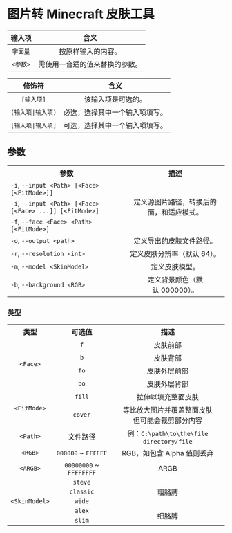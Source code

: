 # 图片转 Minecraft 皮肤工具

|  输入项   |       含义        |
|:------:|:---------------:|
| `字面量`  |    按原样输入的内容。    |
| `<参数>` | 需使用一合适的值来替换的参数。 |

|     修饰符      |       含义        |
|:------------:|:---------------:|
|   `[输入项]`    |    该输入项是可选的。    |
| `(输入项\|输入项)` | 必选，选择其中一个输入项填写。 |
| `[输入项\|输入项]` | 可选，选择其中一个输入项填写。 |

## 参数

<table>
    <tr>
        <th> 参数 </th>
        <th> 描述 </th>
    </tr>
    <tr>
        <td> <code>-i</code>, <code>--input &lt;Path&gt; [&lt;Face&gt; [&lt;FitMode&gt;]]</code> </td>
        <td style="text-align: center;" rowspan="3"> 定义源图片路径，转换后的面，和适应模式。 </td>
    </tr>
    <tr>
        <td> <code>-i</code>, <code>--input &lt;Path&gt; [&lt;Face&gt; [&lt;Face&gt; ...]] [&lt;FitMode&gt;]</code> </td>
    </tr>
    <tr>
        <td> <code>-f</code>, <code>--face &lt;Face&gt; &lt;Path&gt; [&lt;FitMode&gt;]</code> </td>
    </tr>
    <tr>
        <td> <code>-o</code>, <code>--output &lt;path&gt;</code> </td>
        <td style="text-align: center;"> 定义导出的皮肤文件路径。 </td>
    </tr>
    <tr>
        <td> <code>-r</code>, <code>--resolution &lt;int&gt;</code> </td>
        <td style="text-align: center;"> 定义皮肤分辨率（默认&nbsp;64）。 </td>
    </tr>
    <tr>
        <td> <code>-m</code>, <code>--model &lt;SkinModel&gt;</code> </td>
        <td style="text-align: center;"> 定义皮肤模型。 </td>
    </tr>
    <tr>
        <td> <code>-b</code>, <code>--background &lt;RGB&gt;</code> </td>
        <td style="text-align: center;"> 定义背景颜色（默认&nbsp;000000）。 </td>
    </tr>
</table>

### 类型

<table>
    <tr>
        <th> 类型 </th>
        <th> 可选值 </th>
        <th> 描述 </th>
    </tr>
    <tr>
        <td style="text-align: center;" rowspan="4"> <code>&lt;Face&gt;</code> </td>
        <td style="text-align: center;"> <code>f</code> </td>
        <td style="text-align: center;"> 皮肤前部 </td>
    </tr>
    <tr>
        <td style="text-align: center;"> <code>b</code> </td>
        <td style="text-align: center;"> 皮肤背部 </td>
    </tr>
    <tr>
        <td style="text-align: center;"> <code>fo</code> </td>
        <td style="text-align: center;"> 皮肤外层前部 </td>
    </tr>
    <tr>
        <td style="text-align: center;"> <code>bo</code> </td>
        <td style="text-align: center;"> 皮肤外层背部 </td>
    </tr>
    <tr>
        <td style="text-align: center;" rowspan="2"> <code>&lt;FitMode&gt;</code> </td>
        <td style="text-align: center;"> <code>fill</code> </td>
        <td style="text-align: center;"> 拉伸以填充整面皮肤 </td>
    </tr>
    <tr>
        <td style="text-align: center;"> <code>cover</code> </td>
        <td style="text-align: center;"> 等比放大图片并覆盖整面皮肤 <br> 但可能会裁剪部分内容 </td>
    </tr>
    <tr>
        <td style="text-align: center;"> <code>&lt;Path&gt;</code> </td>
        <td style="text-align: center;"> 文件路径 </td>
        <td style="text-align: center;"> 例：<code>C:\path\to\the\file</code> <code>directory/file</code> </td>
    </tr>
    <tr>
        <td style="text-align: center;"> <code>&lt;RGB&gt;</code> </td>
        <td style="text-align: center;"> <code>000000</code> ~ <code>FFFFFF</code> </td>
        <td style="text-align: center;"> RGB，如包含&nbsp;Alpha&nbsp;值则丢弃 </td>
    </tr>
    <tr>
        <td style="text-align: center;"> <code>&lt;ARGB&gt;</code> </td>
        <td style="text-align: center;"> <code>00000000</code> ~ <code>FFFFFFFF</code> </td>
        <td style="text-align: center;"> ARGB </td>
    </tr>
    <tr>
        <td style="text-align: center;" rowspan="5"> <code>&lt;SkinModel&gt;</code> </td>
        <td style="text-align: center;"> <code>steve</code> </td>
        <td style="text-align: center;" rowspan="3"> 粗胳膊 </td>
    </tr>
    <tr>
        <td style="text-align: center;"> <code>classic</code> </td>
    </tr>
    <tr>
        <td style="text-align: center;"> <code>wide</code> </td>
    </tr>
    <tr>
        <td style="text-align: center;"> <code>alex</code> </td>
        <td style="text-align: center;" rowspan="2"> 细胳膊 </td>
    </tr>
    <tr>
        <td style="text-align: center;"> <code>slim</code> </td>
    </tr>
</table>
